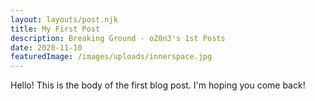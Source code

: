 ```yaml
---
layout: layouts/post.njk
title: My First Post
description: Breaking Ground - oZ0n3's 1st Posts
date: 2020-11-10
featuredImage: /images/uploads/innerspace.jpg
---
```


Hello!
This is the body of the first blog post.  I'm hoping you come back!
